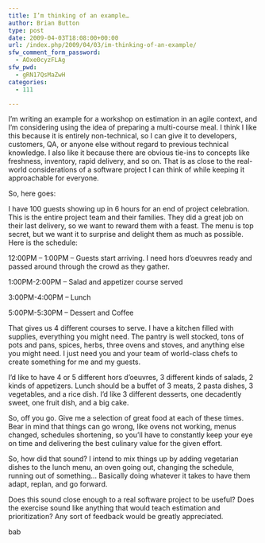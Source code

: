 ```yaml
---
title: I’m thinking of an example…
author: Brian Button
type: post
date: 2009-04-03T18:08:00+00:00
url: /index.php/2009/04/03/im-thinking-of-an-example/
sfw_comment_form_password:
  - AOxe0cyzFLAg
sfw_pwd:
  - gRN17QsMaZwH
categories:
  - 111

---
```

<p style="clear: both">
  I&#8217;m writing an example for a workshop on estimation in an agile context, and I&#8217;m considering using the idea of preparing a multi-course meal. I think I like this because it is entirely non-technical, so I can give it to developers, customers, QA, or anyone else without regard to previous technical knowledge. I also like it because there are obvious tie-ins to concepts like freshness, inventory, rapid delivery, and so on. That is as close to the real-world considerations of a software project I can think of while keeping it approachable for everyone.
</p>

<p style="clear: both">
  So, here goes:
</p>

<p style="clear: both">
  I have 100 guests showing up in 6 hours for an end of project celebration. This is the entire project team and their families. They did a great job on their last delivery, so we want to reward them with a feast. The menu is top secret, but we want it to surprise and delight them as much as possible. Here is the schedule:
</p>

<p style="clear: both">
  12:00PM &#8211; 1:00PM &#8211; Guests start arriving. I need hors d&#8217;oeuvres ready and passed around through the crowd as they gather.
</p>

<p style="clear: both">
  1:00PM-2:00PM &#8211; Salad and appetizer course served
</p>

<p style="clear: both">
  3:00PM-4:00PM &#8211; Lunch
</p>

<p style="clear: both">
  5:00PM-5:30PM &#8211; Dessert and Coffee
</p>

<p style="clear: both">
  That gives us 4 different courses to serve. I have a kitchen filled with supplies, everything you might need. The pantry is well stocked, tons of pots and pans, spices, herbs, three ovens and stoves, and anything else you might need. I just need you and your team of world-class chefs to create something for me and my guests.
</p>

<p style="clear: both">
  I&#8217;d like to have 4 or 5 different hors d&#8217;oeuvres, 3 different kinds of salads, 2 kinds of appetizers. Lunch should be a buffet of 3 meats, 2 pasta dishes, 3 vegetables, and a rice dish. I&#8217;d like 3 different desserts, one decadently sweet, one fruit dish, and a big cake.
</p>

<p style="clear: both">
  So, off you go. Give me a selection of great food at each of these times. Bear in mind that things can go wrong, like ovens not working, menus changed, schedules shortening, so you&#8217;ll have to constantly keep your eye on time and delivering the best culinary value for the given effort.
</p>

<p style="clear: both">
  So, how did that sound? I intend to mix things up by adding vegetarian dishes to the lunch menu, an oven going out, changing the schedule, running out of something&#8230; Basically doing whatever it takes to have them adapt, replan, and go forward.
</p>

<p style="clear: both">
  Does this sound close enough to a real software project to be useful? Does the exercise sound like anything that would teach estimation and prioritization? Any sort of feedback would be greatly appreciated.
</p>

<p style="clear: both">
  bab
</p>

<br class='final-break' style='clear: both' />